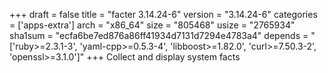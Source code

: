+++
draft = false
title = "facter 3.14.24-6"
version = "3.14.24-6"
categories = ['apps-extra']
arch = "x86_64"
size = "805468"
usize = "2765934"
sha1sum = "ecfa6be7ed876a86ff41934d7131d7294e4783a4"
depends = "['ruby>=2.3.1-3', 'yaml-cpp>=0.5.3-4', 'libboost>=1.82.0', 'curl>=7.50.3-2', 'openssl>=3.1.0']"
+++
Collect and display system facts